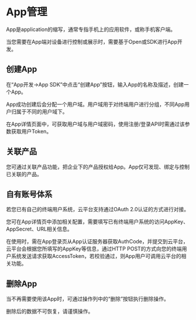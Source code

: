 # App管理

App是application的缩写，通常专指手机上的应用软件，或称手机客户端。

当您需要在App端对设备进行控制或展示时，需要基于Open或SDK进行App开发。

## 创建App

在“App开发->App SDK”中点击“创建App”按钮，输入App的名称及描述，创建一个App。

App成功创建后会分配一个用户域。用户域用于对终端用户进行分组，不同App用户归属于不同的用户域下。

在App详情页面中，可获取用户域与用户域密码，使用注册/登录API时需通过该参数获取用户Token。

## 关联产品

您可通过关联产品功能，把企业下的产品授权给App。App仅可发现、绑定与控制已关联的产品。

## 自有账号体系

若您已有自己的终端用户系统，云平台支持通过OAuth 2.0认证的方式进行对接。

您可在App详情页中添加相关配置，需要填写已有终端用户系统的访问AppKey、AppSecret、URL相关信息。

在使用时，需在App登录页从App认证服务器获取AuthCode，并提交到云平台，云平台会根据您所填写的AppKey等信息，通过HTTP POST的方式向您的终端用户系统发送请求获取AccessToken，若校验通过，则App用户可调用云平台的相关功能。

## 删除App

当不再需要使用该App时，可通过操作列中的“删除”按钮执行删除操作。

删除后的数据不可恢复，请谨慎操作。